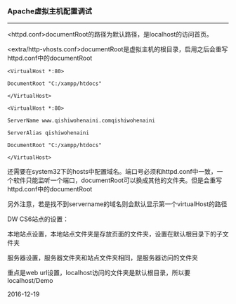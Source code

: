 ### Apache虚拟主机配置调试

---

&lt;httpd.conf&gt;documentRoot的路径为默认路径，是localhost的访问首页。

&lt;extra/http-vhosts.conf&gt;documentRoot是虚拟主机的根目录，启用之后会重写httpd.conf中的documentRoot

`<VirtualHost *:80>`

```
DocumentRoot "C:/xampp/htdocs"
```

`</VirtualHost>`

`<VirtualHost *:80>`

```
ServerName www.qishiwohenaini.comqishiwohenaini

ServerAlias qishiwohenaini

DocumentRoot "C:/xampp/htdocs"
```

`</VirtualHost>`

还需要在system32下的hosts中配置域名。端口号必须和httpd.conf中一致，一个软件只能监听一个端口，documentRoot可以换成其他的文件夹。但是会重写httpd.conf中的documentRoot

另外注意，若是找不到servername的域名则会默认显示第一个virtualHost的路径

DW CS6站点的设置：

本地站点设置，本地站点文件夹是存放页面的文件夹，设置在默认根目录下的子文件夹

服务器设置，服务器文件夹和站点文件夹相同，是服务器访问的文件夹

重点是web url设置，localhost访问的文件夹是默认根目录，所以要localhost/Demo

2016-12-19

